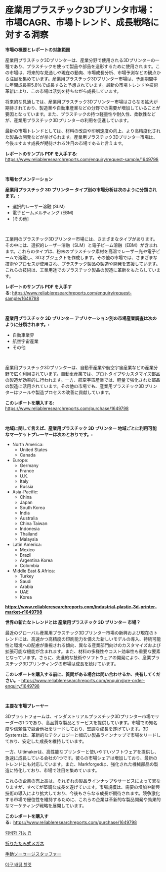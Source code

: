 <p><h1>産業用プラスチック3Dプリンタ市場：市場CAGR、市場トレンド、成長戦略に対する洞察</h1></p><p><strong>市場の概要とレポートの対象範囲</strong></p>
<p><p>産業用プラスチック3Dプリンターは、産業分野で使用される3Dプリンターの一種であり、プラスチックを使って製品や部品を造形するために使用されます。この市場は、将来的な見通しや現在の動向、市場成長分析、市場予測などの観点から注目を集めています。産業用プラスチック3Dプリンター市場は、予測期間中に年間成長率5.8％で成長すると予想されています。最新の市場トレンドや技術革新により、この市場は活気を持ちながら成長しています。</p><p>将来的な見通しでは、産業用プラスチック3Dプリンター市場はさらなる拡大が期待されており、製造業や自動車産業などの分野での需要が増加していることが要因となっています。また、プラスチックの持つ軽量性や耐久性、柔軟性などが、産業用プラスチック3Dプリンターの利用を促進しています。</p><p>最新の市場トレンドとしては、材料の改良や印刷速度の向上、より高精度化された製品の開発などが挙げられます。産業用プラスチック3Dプリンター市場は、今後ますます成長が期待される注目の市場であると言えます。</p></p>
<p><strong>レポートのサンプル PDF を入手する:</strong> <a href="https://www.reliableresearchreports.com/enquiry/request-sample/1649798">https://www.reliableresearchreports.com/enquiry/request-sample/1649798</a></p>
<p>&nbsp;</p>
<p><strong>市場セグメンテーション</strong></p>
<p><strong>産業用プラスチック 3D プリンター タイプ別の市場分析は次のように分類されます。:</strong></p>
<p><ul><li>選択的レーザー溶融 (SLM)</li><li>電子ビームメルティング (EBM)</li><li>[その他]</li></ul></p>
<p>&nbsp;</p>
<p><p>工業用のプラスチック3Dプリンター市場には、さまざまなタイプがあります。その中には、選択的レーザー溶融（SLM）と電子ビーム溶融（EBM）が含まれます。これらのタイプは、粉末のプラスチック素材を高温でレーザー光や電子ビームで溶融し、3Dオブジェクトを作成します。その他の市場では、さまざまな技術やプロセスが使用され、プラスチック製品の製造や開発を支援しています。これらの技術は、工業用途でのプラスチック製品の製造に革新をもたらしています。</p></p>
<p><strong>レポートのサンプル PDF を入手する:</strong>&nbsp;<a href="https://www.reliableresearchreports.com/enquiry/request-sample/1649798">https://www.reliableresearchreports.com/enquiry/request-sample/1649798</a></p>
<p>&nbsp;</p>
<p><strong> 産業用プラスチック 3D プリンター アプリケーション別の市場産業調査は次のように分類されます。:</strong></p>
<p><ul><li>自動車業界</li><li>航空宇宙産業</li><li>その他</li></ul></p>
<p>&nbsp;</p>
<p><p>産業用プラスチック3Dプリンターは、自動車産業や航空宇宙産業などの産業分野で広く利用されています。自動車産業では、プロトタイプやカスタマイズ部品の製造が効率的に行われます。一方、航空宇宙産業では、軽量で強化された部品の製造に活用されています。その他の市場でも、産業用プラスチック3Dプリンターはツールや製造プロセスの改善に貢献しています。</p></p>
<p><strong>このレポートを購入する:</strong>&nbsp; <a href="https://www.reliableresearchreports.com/purchase/1649798">https://www.reliableresearchreports.com/purchase/1649798</a></p>
<p>&nbsp;</p>
<p><strong>地域に関して言えば、産業用プラスチック 3D プリンター 地域ごとに利用可能なマーケットプレーヤーは次のとおりです。:</strong></p>
<p><ul>
    <li>
        North America:
        <ul>
            <li>United States</li>
            <li>Canada</li>
        </ul>
    </li>
    <li>
        Europe:
        <ul>
            <li>Germany</li>
            <li>France</li>
            <li>U.K.</li>
            <li>Italy</li>
            <li>Russia</li>
        </ul>
    </li>
    <li>
        Asia-Pacific:
        <ul>
            <li>China</li>
            <li>Japan</li>
            <li>South Korea</li>
            <li>India</li>
            <li>Australia</li>
            <li>China Taiwan</li>
            <li>Indonesia</li>
            <li>Thailand</li>
            <li>Malaysia</li>
        </ul>
    </li>
    <li>
        Latin America:
        <ul>
            <li>Mexico</li>
            <li>Brazil</li>
            <li>Argentina Korea</li>
            <li>Colombia</li>
        </ul>
    </li>
    <li>
        Middle East & Africa:
        <ul>
            <li>Turkey</li>
            <li>Saudi</li>
            <li>Arabia</li>
            <li>UAE</li>
            <li>Korea</li>
        </ul>
    </li>
    </ul></p>
<p><strong><a href="https://www.reliableresearchreports.com/industrial-plastic-3d-printer-market-r1649798">https://www.reliableresearchreports.com/industrial-plastic-3d-printer-market-r1649798</a></strong>&nbsp;</p>
<p><strong>世界の新たなトレンドとは 産業用プラスチック 3D プリンター 市場？</strong></p>
<p><p>最近のグローバル産業用プラスチック3Dプリンター市場の新興および現在のトレンドには、高速かつ高精度の印刷能力を備えた新しいモデルの導入、持続可能性と環境への配慮が重視される傾向、異なる産業部門向けのカスタマイズおよび拡張可能な機能が含まれます。また、材料の多様性やコスト効率性も重要な要素となっています。さらに、先進的な技術やソフトウェアの開発により、産業プラスチック3Dプリンティングの市場は成長を続けています。</p></p>
<p><strong>このレポートを購入する前に、質問がある場合は問い合わせるか、共有してください。</strong>- <a href="https://www.reliableresearchreports.com/enquiry/pre-order-enquiry/1649798">https://www.reliableresearchreports.com/enquiry/pre-order-enquiry/1649798</a></p>
<p>&nbsp;</p>
<p><strong>主要な市場プレーヤー</strong></p>
<p><p>3Dプラットフォームは、インダストリアルプラスチック3Dプリンター市場でリーダーの1つであり、高品質な製品とサービスを提供しています。市場での知名度や信頼性で競合他社をリードしており、堅調な成長を遂げています。3D Systemsは、革新的なテクノロジーと幅広い製品ラインナップで市場をリードしており、安定した成長を維持しています。</p><p>一方、Ultimakerは、高性能なプリンターと使いやすいソフトウェアを提供し、急速に成長している会社の1つです。彼らの市場シェアは増加しており、最新のトレンドにも対応しています。また、Markforgedは、強化された機械部品の製造に特化しており、市場で注目を集めています。</p><p>これらの企業の売上高は、それぞれの製品ラインナップやサービスによって異なりますが、すべてが堅調な成長を遂げています。市場規模は、需要の増加や新興技術の導入により拡大しており、今後もさらなる成長が期待されます。競争激化する市場で優位性を維持するために、これらの企業は革新的な製品開発や効果的なマーケティング戦略を展開しています。</p></p>
<p><strong>このレポートを購入する:</strong>&nbsp;&nbsp;<a href="https://www.reliableresearchreports.com/purchase/1649798">https://www.reliableresearchreports.com/purchase/1649798</a></p>
<p><p><a href="https://medium.com/@jackieshlerin9805/%EC%83%9D%EB%B6%84%ED%95%B4-%EC%BB%B5-%EC%8B%9C%EC%9E%A5-%EC%A2%85%EB%A5%98-%EC%9D%91%EC%9A%A9-%EB%B0%8F-%EC%A7%80%EB%A6%AC%EC%97%90-%EB%8C%80%ED%95%9C-%EC%A2%85%ED%95%A9-%ED%8F%89%EA%B0%80-4837cd94778a">퇴비화 가능 컵</a></p><p><a href="https://medium.com/@nicholas.ellison0076890/%E6%8A%98%E3%82%8A%E7%95%B3%E3%81%BF%E5%BC%8F%E3%83%A1%E3%82%AC%E3%83%8D%E5%B8%82%E5%A0%B4%E3%81%AE%E5%88%86%E6%9E%90-%E3%82%B0%E3%83%AD%E3%83%BC%E3%83%90%E3%83%AB%E7%94%A3%E6%A5%AD%E3%81%AE%E8%A6%8B%E9%80%9A%E3%81%97%E3%81%A8%E4%BA%88%E6%B8%AC-2024%E5%B9%B4%E3%81%8B%E3%82%892031%E5%B9%B4%E3%81%BE%E3%81%A7-e70b32aa0d27">折りたたみ式メガネ</a></p><p><a href="https://medium.com/@logaolloway76845/%E3%83%9E%E3%83%8B%E3%83%A5%E3%82%A2%E3%83%AB%E3%82%BD%E3%83%BC%E3%82%BB%E3%83%BC%E3%82%B8%E3%82%B9%E3%82%BF%E3%83%83%E3%83%95%E3%82%A1%E3%83%BC%E3%83%9E%E3%83%BC%E3%82%B1%E3%83%83%E3%83%88%E3%81%AE%E5%88%86%E6%9E%90-%E3%82%B0%E3%83%AD%E3%83%BC%E3%83%90%E3%83%AB%E7%94%A3%E6%A5%AD%E5%B1%95%E6%9C%9B%E3%81%A8%E4%BA%88%E6%B8%AC-2024%E5%B9%B4%E3%81%8B%E3%82%892031%E5%B9%B4-6b1d34180dd7">手動ソーセージスタッファー</a></p><p><a href="https://medium.com/@brisamorar2023/%EC%95%BC%EA%B5%AC-%EB%B0%B0%ED%8C%85-%ED%97%AC%EB%A9%A7-%EC%8B%9C%EC%9E%A5-%EA%B7%9C%EB%AA%A8-cagr-%ED%8A%B8%EB%A0%8C%EB%93%9C-2024-2030-082a4a94bf69">야구 배팅 헬멧</a></p></p>